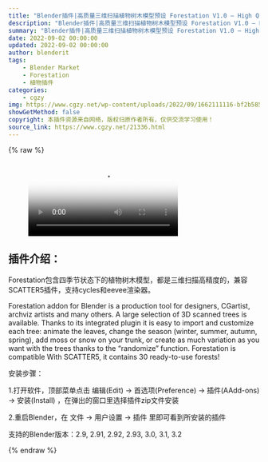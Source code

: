 ```yaml
---
title: "Blender插件|高质量三维扫描植物树木模型预设 Forestation V1.0 – High Quality 3d Scanned Trees"
description: "Blender插件|高质量三维扫描植物树木模型预设 Forestation V1.0 – High Quality 3d Scanned Trees"
summary: "Blender插件|高质量三维扫描植物树木模型预设 Forestation V1.0 – High Quality 3d Scanned Trees"
date: 2022-09-02 00:00:00
updated: 2022-09-02 00:00:00
author: blenderit
tags: 
    - Blender Market
    - Forestation
    - 植物插件
categories:
    - cgzy
img: https://www.cgzy.net/wp-content/uploads/2022/09/1662111116-bf2b585aaeb7a04.jpg
showGetMethod: false
copyright: 本插件资源来自网络，版权归原作者所有，仅供交流学习使用！
source_link: https://www.cgzy.net/21336.html
---
```


{% raw %}
<figure class="wp-block-video aligncenter"><video controls poster="https://www.cgzy.net/wp-content/uploads/2022/09/1662111173-9ce94fc395e83b1.jpg" src="https://cloud.video.taobao.com/play/u/717183932/p/1/e/6/t/1/376164535265.mp4"></video></figure><div class="wp-block-pandastudio-title"><div class="title_style_01"><h2 id="h2-0">插件介绍：</h2></div></div><p>Forestation包含四季节状态下的植物树木模型，都是三维扫描高精度的，兼容SCATTER5插件，支持cycles和eevee渲染器。</p><p>Forestation addon for Blender is a production tool for designers, CGartist, archviz artists and many others. A large selection of 3D scanned trees is available. Thanks to its integrated plugin it is easy to import and customize each tree: animate the leaves, change the season (winter, summer, autumn, spring), add moss or snow on your trunk, or create as much variation as you want with the trees thanks to the “randomize” function. Forestation is compatible With SCATTER5, it contains 30 ready-to-use forests!</p><div class="wp-block-pandastudio-title"><div class="title_style_01"><p>安装步骤：</p></div></div><p>1.打开软件，顶部菜单点击 编辑(Edit) → 首选项(Preference) → 插件(AAdd-ons) → 安装(Install) ，在弹出的窗口里选择插件zip文件安装</p><p>2.重启Blender，在 文件 → 用户设置 → 插件 里即可看到所安装的插件</p><div class="wp-block-pandastudio-tips"><div class="tip success "><p>支持的Blender版本：2.9, 2.91, 2.92, 2.93, 3.0, 3.1, 3.2</p>
</div></div>
<div style="display: none">cgzy</div>
{% endraw %}